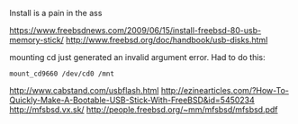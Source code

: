 
<!--
-->

Install is a pain in the ass

https://www.freebsdnews.com/2009/06/15/install-freebsd-80-usb-memory-stick/
http://www.freebsd.org/doc/handbook/usb-disks.html

mounting cd just generated an invalid argument error.
Had to do this:

```
mount_cd9660 /dev/cd0 /mnt
```

http://www.cabstand.com/usbflash.html
http://ezinearticles.com/?How-To-Quickly-Make-A-Bootable-USB-Stick-With-FreeBSD&id=5450234
http://mfsbsd.vx.sk/
http://people.freebsd.org/~mm/mfsbsd/mfsbsd.pdf


<!-- vim: set autoindent expandtab sw=4 syntax=markdown: -->

